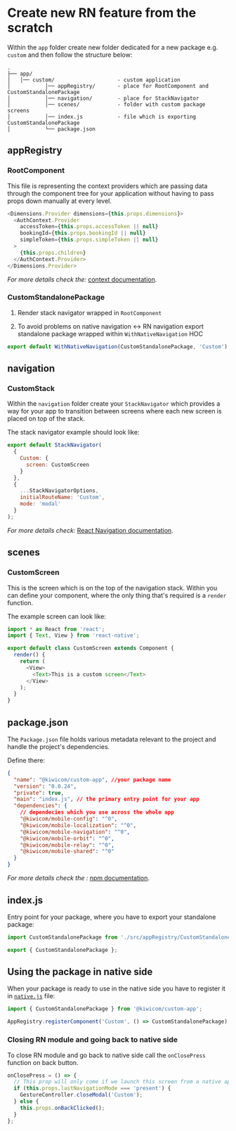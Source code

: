 # Create new RN feature from the scratch

Within the `app` folder create new folder dedicated for a new package e.g. `custom` and then follow the structure below:

```
.
├── app/
│   │── custom/                    - custom application
│           │── appRegistry/       - place for RootComponent and CustomStandalonePackage
│           │── navigation/        - place for StackNavigator
│           │── scenes/            - folder with custom package screens
│           │── index.js           - file which is exporting CustomStandalonePackage
│           └── package.json
```

## appRegistry

### RootComponent

This file is representing the context providers which are passing data through the component tree for your application without having to pass props down manually at every level.

```js
<Dimensions.Provider dimensions={this.props.dimensions}>
  <AuthContext.Provider
    accessToken={this.props.accessToken || null}
    bookingId={this.props.bookingId || null}
    simpleToken={this.props.simpleToken || null}
  >
    {this.props.children}
  </AuthContext.Provider>
</Dimensions.Provider>
```

_For more details check the:_ [context documentation]('https://reactjs.org/docs/context.html').

### CustomStandalonePackage

1. Render stack navigator wrapped in `RootComponent`

2. To avoid problems on native navigation <-> RN navigation export standalone package wrapped within `WithNativeNavigation` HOC

```js
export default WithNativeNavigation(CustomStandalonePackage, 'Custom');
```

## navigation

### CustomStack

Within the `navigation` folder create your `StackNavigator` which provides a way for your app to transition between screens where each new screen is placed on top of the stack.

The stack navigator example should look like:

```js
export default StackNavigator(
  {
    Custom: {
      screen: CustomScreen
    }
  },
  {
    ...StackNavigatorOptions,
    initialRouteName: 'Custom',
    mode: 'modal'
  }
);
```

_For more details check:_ [React Navigation documentation]('https://reactnavigation.org/docs/en/stack-navigator.html').

## scenes

### CustomScreen

This is the screen which is on the top of the navigation stack. Within you can define your component, where the only thing that's required is a `render` function.

The example screen can look like:

```js
import * as React from 'react';
import { Text, View } from 'react-native';

export default class CustomScreen extends Component {
  render() {
    return (
      <View>
        <Text>This is a custom screen</Text>
      </View>
    );
  }
}
```

## package.json

The `Package.json` file holds various metadata relevant to the project and handle the project's dependencies.

Define there:

```json
{
  "name": "@kiwicom/custom-app", //your package name
  "version": "0.0.24",
  "private": true,
  "main": "index.js", // the primary entry point for your app
  "dependencies": {
    // dependecies which you use across the whole app
    "@kiwicom/mobile-config": "^0",
    "@kiwicom/mobile-localization": "^0",
    "@kiwicom/mobile-navigation": "^0",
    "@kiwicom/mobile-orbit": "^0",
    "@kiwicom/mobile-relay": "^0",
    "@kiwicom/mobile-shared": "^0"
  }
}
```

_For more details check the :_ [npm documentation]('https://docs.npmjs.com/files/package.json').

## index.js

Entry point for your package, where you have to export your standalone package:

```js
import CustomStandalonePackage from './src/appRegistry/CustomStandalonePackage';

export { CustomStandalonePackage };
```

## Using the package in native side

When your package is ready to use in the native side you have to register it in [`native.js`]('https://github.com/kiwicom/mobile/blob/master/app/native.js') file:

```js
import { CustomStandalonePackage } from '@kiwicom/custom-app';

AppRegistry.registerComponent('Custom', () => CustomStandalonePackage);
```

### Closing RN module and going back to native side

To close RN module and go back to native side call the `onClosePress` function on back button.

```js
onClosePress = () => {
  // This prop will only come if we launch this screen from a native app
  if (this.props.lastNavigationMode === 'present') {
    GestureController.closeModal('Custom');
  } else {
    this.props.onBackClicked();
  }
};
```
